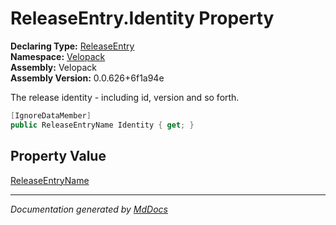 ﻿<!--  
  <auto-generated>   
    The contents of this file were generated by a tool.  
    Changes to this file may be list if the file is regenerated  
  </auto-generated>   
-->

# ReleaseEntry.Identity Property

**Declaring Type:** [ReleaseEntry](../index.md)  
**Namespace:** [Velopack](../../index.md)  
**Assembly:** Velopack  
**Assembly Version:** 0.0.626+6f1a94e

 The release identity \- including id, version and so forth. 

```csharp
[IgnoreDataMember]
public ReleaseEntryName Identity { get; }
```

## Property Value

[ReleaseEntryName](../../ReleaseEntryName/index.md)

___

*Documentation generated by [MdDocs](https://github.com/ap0llo/mddocs)*
